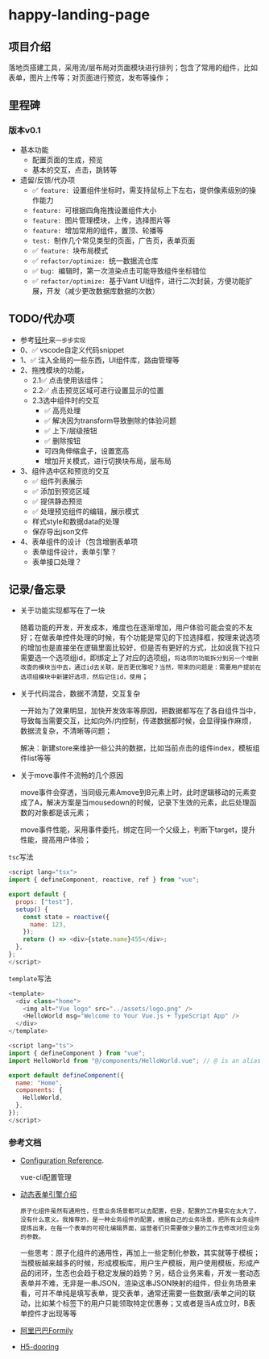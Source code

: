 # happy-landing-page

## 项目介绍

  落地页搭建工具，采用流/层布局对页面模块进行排列；包含了常用的组件，比如表单，图片上传等；对页面进行预览，发布等操作；

## 里程碑

### 版本v0.1

  - 基本功能
    - 配置页面的生成，预览
    - 基本的交互，点击，跳转等
  - 遗留/反馈/代办项
    - ✅ `feature: `设置组件坐标时，需支持鼠标上下左右，提供像素级别的操作能力
    - `feature: `可根据四角拖拽设置组件大小
    - `feature: `图片管理模块，上传，选择图片等
    - `feature: `增加常用的组件，置顶、轮播等
    - `test: `制作几个常见类型的页面，广告页，表单页面
    - ✅ `feature: `块布局模式
    - ✅ `refactor/optimize: `统一数据流仓库
    - ✅ `bug: `编辑时，第一次渲染点击可能导致组件坐标错位
    - ✅ `refactor/optimize: `基于Vant UI组件，进行二次封装，方便功能扩展，开发（减少更改数据库数据的次数）

## TODO/代办项

 - 参考[轻叶](https://h5.adplusx.com/delivery/tool/landing)来`一步步实现`
 - 0、✅ vscode自定义代码snippet
 - 1、✅ 注入全局的一些东西，UI组件库，路由管理等
 - 2、拖拽模块的功能，
    - 2.1✅ 点击使用该组件；
    - 2.2✅ 点击预览区域可进行设置显示的位置
    - 2.3选中组件时的交互
      - ✅ 高亮处理
      - ✅ 解决因为transform导致删除的体验问题
      - ✅ 上下/层级按钮
      - ✅ 删除按钮
      - 可四角伸缩盒子，设置宽高
      - 增加开关模式，进行切换块布局，层布局
 - 3、组件选中区和预览的交互
    - ✅ 组件列表展示
    - ✅ 添加到预览区域
    - ✅ 提供静态预览
    - ✅ 处理预览组件的编辑，展示模式
    - 样式style和数据data的处理
    - 保存导出json文件
- 4、表单组件的设计（包含增删表单项
    - 表单组件设计，表单引擎？
    - 表单接口处理？

## 记录/备忘录
  
  - 关于功能实现都写在了一块

    随着功能的开发，开发成本，难度也在逐渐增加，用户体验可能会变的不友好；在做表单控件处理的时候，有个功能是常见的下拉选择框，按理来说选项的增加也是直接坐在逻辑里面比较好，但是否有更好的方式，比如说我下拉只需要选一个选项组id，即绑定上了对应的选项组，`将选项的功能拆分到另一个增删改查的模块当中去，通过id去关联，是否更优雅呢？当然，带来的问题是：需要用户提前在选项组模块中新建好选项，然后记住id，使用`；

  - 关于代码混合，数据不清楚，交互复杂

    一开始为了效果明显，加快开发效率等原因，把数据都写在了各自组件当中，导致每当需要交互，比如向外/内控制，传递数据都时候，会显得操作麻烦，数据流复杂，不清晰等问题；

    解决：新建store来维护一些公共的数据，比如当前点击的组件index，模板组件list等等

  - 关于move事件不流畅的几个原因

    move事件会穿透，当同级元素Amove到B元素上时，此时逻辑移动的元素变成了A，解决方案是当mousedown的时候，记录下生效的元素，此后处理函数的对象都是该元素；

    move事件性能，采用事件委托，绑定在同一个父级上，判断下target，提升性能，提高用户体验；

  `tsc`写法
  
  ```js
  <script lang="tsx">
  import { defineComponent, reactive, ref } from "vue";

  export default {
    props: ["test"],
    setup() {
      const state = reactive({
        name: 123,
      });
      return () => <div>{state.name}455</div>;
    },
  };
  </script>
  ```

  `template`写法

  ```js
  <template>
    <div class="home">
      <img alt="Vue logo" src="../assets/logo.png" />
      <HelloWorld msg="Welcome to Your Vue.js + TypeScript App" />
    </div>
  </template>

  <script lang="ts">
  import { defineComponent } from "vue";
  import HelloWorld from "@/components/HelloWorld.vue"; // @ is an alias to /src

  export default defineComponent({
    name: "Home",
    components: {
      HelloWorld,
    },
  });
  </script>

  ```


### 参考文档
  - [Configuration Reference](https://cli.vuejs.org/config/).

    vue-cli配置管理

  - [动态表单引擎介绍](https://www.tangshuang.net/8149.html)

    `原子化组件虽然有通用性，任意业务场景都可以去配置，但是，配置的工作量实在太大了，没有什么意义。我推荐的，是一种业务组件的配置，根据自己的业务场景，把所有业务组件提炼出来，在每一个表单的可视化编辑界面，运营者们只需要做少量的工作去修改对应业务的参数。`

    一些思考：原子化组件的通用性，再加上一些定制化参数，其实就等于模板；当模板越来越多的时候，形成模板库，用户生产模板，用户使用模板，形成产品的闭环，生态也会趋于稳定发展的趋势？另，结合业务来看，开发一套动态表单并不难，无非是一串JSON，渲染这串JSON映射的组件，但业务场景来看，可并不单纯是填写表单，提交表单，通常还需要一些数据/表单之间的联动，比如某个标签下的用户只能领取特定优惠券；又或者是当A成立时，B表单控件才出现等等

  - [阿里巴巴Formily](https://github.com/alibaba/formily/blob/formily_next/README.md)
  - [H5-dooring](https://h5.dooring.cn/h5_plus)